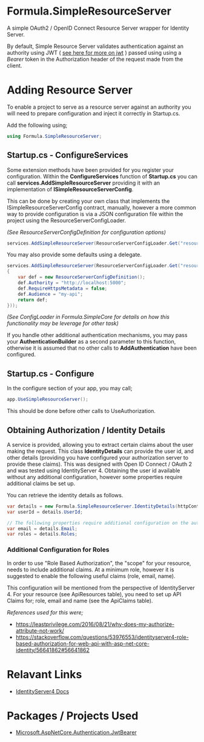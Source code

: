 # Formula.SimpleResourceServer
A simple OAuth2 / OpenID Connect Resource Server wrapper for Identity Server.

By default, Simple Resource Server validates authentication against an authority using JWT 
( [see here for more on jwt](https://jwt.io/introduction/) ) passed using using a *Bearer* token in the Authorization header of the request made from the client.

# Adding Resource Server
To enable a project to serve as a resource server against an authority you will need to prepare
configuration and inject it correctly in Startup.cs.

Add the following using;

```c#
using Formula.SimpleResourceServer;
```

## Startup.cs - ConfigureServices

Some extension methods have been provided for you register your configuration.
Within the **ConfigureServices** function of **Startup.cs** you can call **services.AddSimpleResourceServer** providing it with an implementation of **ISimpleResourceServerConfig**.  

This can be done by creating your own class that implements the ISimpleResourceServerConfig contract, manually, however a more common way to provide configuration is via a JSON configuration file within the project using the ResourceServerConfigLoader.

*(See ResourceServerConfigDefinition for configuration options)*

```c#
services.AddSimpleResourceServer(ResourceServerConfigLoader.Get("resourceServerConfig.json"));
```

You may also provide some defaults using a delegate.

```c#
services.AddSimpleResourceServer(ResourceServerConfigLoader.Get("resourceServerConfig.json", () =>
{
    var def = new ResourceServerConfigDefinition();
    def.Authority = "http://localhost:5000";
    def.RequireHttpsMetadata = false;
    def.Audience = "my-api";
    return def;
}));
```

*(See ConfigLoader in Formula.SimpleCore for details on how this functionality may be leverage for other task)*

If you handle other additional authentication mechanisms, you may pass your **AuthenticationBuilder** as a second parameter to this function, otherwise it is assumed that no other calls to **AddAuthentication** have been configured.

## Startup.cs - Configure

In the configure section of your app, you may call;

```c#
app.UseSimpleResourceServer();
```

This should be done before other calls to UseAuthorization.

## Obtaining Authorization / Identity Details
A service is provided, allowing you to extract certain claims about the user making the request.  This class **IdentityDetails** can provide the user id, and other details (providing you have configured your authorization server to provide these claims).  This was designed with Open ID Connect / OAuth 2  and was tested using IdentityServer 4.  Obtaining the user id available without any additional configuration, however some properties require additional claims be set up.

You can retrieve the identity details as follows.

```c#
var details = new Formula.SimpleResourceServer.IdentityDetails(httpContextAccessor);
var userId = details.UserId;

// The following properties require additional configuration on the authorization server
var email = details.Email;
var roles = details.Roles;
```

### Additional Configuration for Roles
In order to use "Role Based Authorization", the "scope" for your resource, needs to include additional claims.  At a minimum role, however it is suggested to enable the following useful claims (role, email, name).

This configuration will be mentioned from the perspective of IdentityServer 4.
For your resource (see ApiResources table), you need to set up API Claims for; role, email and name (see the ApiClaims table).


*References used for this were;*
* https://leastprivilege.com/2016/08/21/why-does-my-authorize-attribute-not-work/
* https://stackoverflow.com/questions/53976553/identityserver4-role-based-authorization-for-web-api-with-asp-net-core-identity/56641862#56641862

# Relavant Links
- [IdentityServer4 Docs](https://identityserver4.readthedocs.io)

# Packages / Projects Used
- [Microsoft.AspNetCore.Authentication.JwtBearer](https://www.nuget.org/packages/Microsoft.AspNetCore.Authentication.JwtBearer/)
